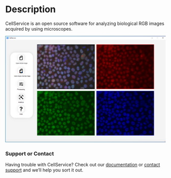 # Description

CellService is an open source software for analyzing biological RGB images acquired by using microscopes.

![screenshot](https://github.com/pzaffino/CellService/blob/main/docs/CellService_mainwindow.png?raw=true)


### Support or Contact

Having trouble with CellService? Check out our [documentation](https://docs.github.com/categories/github-pages-basics/) or [contact support](https://support.github.com/contact) and we’ll help you sort it out.

